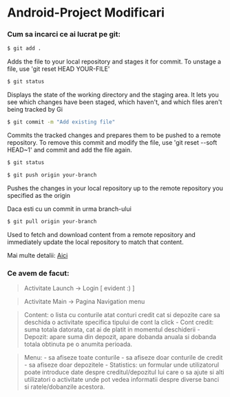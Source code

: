 # Android-Project Modificari

### Cum sa incarci ce ai lucrat pe git:
```sh
$ git add .
``` 
Adds the file to your local repository and stages it for commit. To unstage a file, use 'git reset HEAD YOUR-FILE'

```sh
$ git status
```
Displays the state of the working directory and the staging area. It lets you see which changes have been staged, which haven't, and which files aren't being tracked by Gi
```sh
$ git commit -m "Add existing file"
```
Commits the tracked changes and prepares them to be pushed to a remote repository.  To remove this commit and modify the file, use 'git reset --soft HEAD~1' and commit and add the file again.

```sh
$ git status
```

```sh
$ git push origin your-branch
```
Pushes the changes in your local repository up to the remote repository you specified as the origin

Daca esti cu un commit in urma branch-ului
```sh
$ git pull origin your-branch
```
Used to fetch and download content from a remote repository and immediately update the local repository to match that content.


Mai multe detalii: [Aici](https://docs.github.com/en/free-pro-team@latest/github/managing-files-in-a-repository/adding-a-file-to-a-repository-using-the-command-line) 

### Ce avem de facut:
 > Activitate Launch -> Login [ evident :) ]
 
 > Activitate Main -> Pagina Navigation menu
 
> Content: o lista cu conturile atat conturi credit cat si depozite care sa deschida o activitate specifica tipului de cont la click
         - Cont credit:  suma totala datorata, cat ai de platit in momentul deschiderii 
         - Depozit: apare suma din depozit, apare dobanda anuala si dobanda totala obtinuta pe o anumita perioada.
         
> Menu: 
         - sa afiseze toate conturile
         - sa afiseze doar conturile de credit
         - sa afiseze doar depozitele
         - Statistics: un formular unde utilizatorul poate introduce date despre creditul/depozitul lui care o sa ajute si alti utilizatori o activitate unde
                   pot vedea informatii despre diverse banci si ratele/dobanzile acestora.
